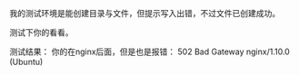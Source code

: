 我的测试环境是能创建目录与文件，但提示写入出错，不过文件已创建成功。

测试下你的看看。

测试结果：
你的在nginx后面，但是也是报错：
502 Bad Gateway
nginx/1.10.0 (Ubuntu)